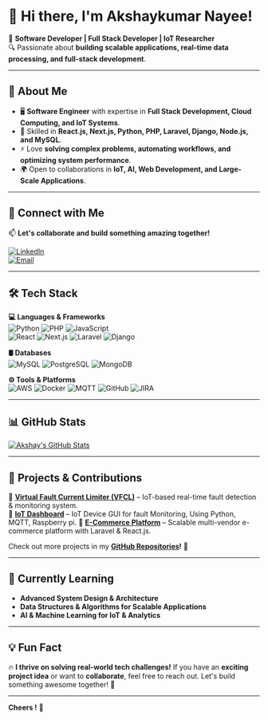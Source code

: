 # 👋 Hi there, I'm Akshaykumar Nayee!  

🚀 **Software Developer | Full Stack Developer | IoT Researcher**  
🔍 Passionate about **building scalable applications, real-time data processing, and full-stack development**.  

---

## 🌟 About Me  
- 🖥️ **Software Engineer** with expertise in **Full Stack Development, Cloud Computing, and IoT Systems**.  
- 🔧 Skilled in **React.js, Next.js, Python, PHP, Laravel, Django, Node.js, and MySQL**.  
- ⚡ Love **solving complex problems, automating workflows, and optimizing system performance**.  
- 🌍 Open to collaborations in **IoT, AI, Web Development, and Large-Scale Applications**.  

---

## 🔗 Connect with Me  
📫 **Let's collaborate and build something amazing together!**  

[![LinkedIn](https://img.shields.io/badge/-LinkedIn-blue?style=flat&logo=Linkedin&logoColor=white)](https://www.linkedin.com/in/akshaynayee1/)  
[![Email](https://img.shields.io/badge/-Email-red?style=flat&logo=Gmail&logoColor=white)](mailto:akshaynayee1@gmail.com)  

---

## 🛠️ Tech Stack  

**💻 Languages & Frameworks**  
![Python](https://img.shields.io/badge/-Python-3776AB?style=flat&logo=Python&logoColor=white)
![PHP](https://img.shields.io/badge/-PHP-777BB4?style=flat&logo=php&logoColor=white)
![JavaScript](https://img.shields.io/badge/-JavaScript-F7DF1E?style=flat&logo=JavaScript&logoColor=black)  
![React](https://img.shields.io/badge/-React-61DAFB?style=flat&logo=React&logoColor=black)
![Next.js](https://img.shields.io/badge/-Next.js-000000?style=flat&logo=Next.js&logoColor=white)
![Laravel](https://img.shields.io/badge/-Laravel-FF2D20?style=flat&logo=Laravel&logoColor=white)
![Django](https://img.shields.io/badge/-Django-092E20?style=flat&logo=Django&logoColor=white)

**🛢️ Databases**  
![MySQL](https://img.shields.io/badge/-MySQL-4479A1?style=flat&logo=MySQL&logoColor=white)
![PostgreSQL](https://img.shields.io/badge/-PostgreSQL-336791?style=flat&logo=PostgreSQL&logoColor=white)
![MongoDB](https://img.shields.io/badge/-MongoDB-47A248?style=flat&logo=MongoDB&logoColor=white)

**⚙️ Tools & Platforms**  
![AWS](https://img.shields.io/badge/-AWS-232F3E?style=flat&logo=Amazon-AWS&logoColor=white)
![Docker](https://img.shields.io/badge/-Docker-2496ED?style=flat&logo=Docker&logoColor=white)
![MQTT](https://img.shields.io/badge/-MQTT-660066?style=flat&logo=MQTT&logoColor=white)
![GitHub](https://img.shields.io/badge/-GitHub-181717?style=flat&logo=GitHub&logoColor=white)
![JIRA](https://img.shields.io/badge/-JIRA-0052CC?style=flat&logo=Jira&logoColor=white)

---

## 📊 GitHub Stats  

[![Akshay's GitHub Stats](https://github-readme-stats.vercel.app/api?username=Nayee001&show_icons=true&theme=tokyonight)](https://github.com/Nayee001)  

---

## 🚀 Projects & Contributions  

🔹 **[Virtual Fault Current Limiter (VFCL)](https://github.com/Nayee001/vfcl_iot)** – IoT-based real-time fault detection & monitoring system.  
🔹 **[IoT Dashboard](https://github.com/Nayee001/iotgui)** – IoT Device GUI for fault Monitoring, Using Python, MQTT, Raspberry pi.
🔹 **[E-Commerce Platform](https://melolem.com/)** – Scalable multi-vendor e-commerce platform with Laravel & React.js.  

Check out more projects in my **[GitHub Repositories](https://github.com/Nayee001?tab=repositories)!** 🚀  

---

## 🌱 Currently Learning  

- **Advanced System Design & Architecture**  
- **Data Structures & Algorithms for Scalable Applications**  
- **AI & Machine Learning for IoT & Analytics**  

---

## 💡 Fun Fact  

🔥 **I thrive on solving real-world tech challenges!** If you have an **exciting project idea** or want to **collaborate**, feel free to reach out. Let's build something awesome together! 🚀  

---

**Cheers !** 👑
